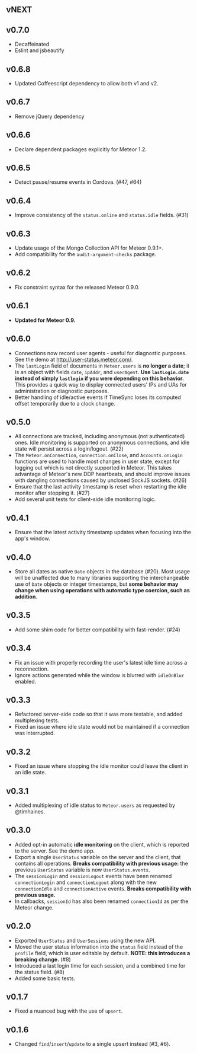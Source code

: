 ## vNEXT

## v0.7.0

* Decaffeinated
* Eslint and jsbeautify

## v0.6.8

* Updated Coffeescript dependency to allow both v1 and v2.

## v0.6.7

* Remove jQuery dependency

## v0.6.6

* Declare dependent packages explicitly for Meteor 1.2.

## v0.6.5

* Detect pause/resume events in Cordova. (#47, #64)

## v0.6.4

* Improve consistency of the `status.online` and `status.idle` fields. (#31)

## v0.6.3

* Update usage of the Mongo Collection API for Meteor 0.9.1+.
* Add compatibility for the `audit-argument-checks` package.

## v0.6.2

* Fix constraint syntax for the released Meteor 0.9.0.

## v0.6.1

* **Updated for Meteor 0.9.**

## v0.6.0

* Connections now record user agents - useful for diagnostic purposes. See the demo at http://user-status.meteor.com/.
* The `lastLogin` field of documents in `Meteor.users` is **no longer a date**; it is an object with fields `date`, `ipAddr`, and `userAgent`. **Use `lastLogin.date` instead of simply `lastlogin` if you were depending on this behavior.** This provides a quick way to display connected users' IPs and UAs for administration or diagnostic purposes.
* Better handling of idle/active events if TimeSync loses its computed offset temporarily due to a clock change.

## v0.5.0

* All connections are tracked, including anonymous (not authenticated) ones. Idle monitoring is supported on anonymous connections, and idle state will persist across a login/logout. (#22)
* The `Meteor.onConnection`, `connection.onClose`, and `Accounts.onLogin` functions are used to handle most changes in user state, except for logging out which is not directly supported in Meteor. This takes advantage of Meteor's new DDP heartbeats, and should improve issues with dangling connections caused by unclosed SockJS sockets. (#26)
* Ensure that the last activity timestamp is reset when restarting the idle monitor after stopping it. (#27)
* Add several unit tests for client-side idle monitoring logic.

## v0.4.1

* Ensure that the latest activity timestamp updates when focusing into the app's window.

## v0.4.0

* Store all dates as native `Date` objects in the database (#20). Most usage will be unaffected due to many libraries supporting the interchangeable use of `Date` objects or integer timestamps, but **some behavior may change when using operations with automatic type coercion, such as addition**.

## v0.3.5

* Add some shim code for better compatibility with fast-render. (#24)

## v0.3.4

* Fix an issue with properly recording the user's latest idle time across a reconnection.
* Ignore actions generated while the window is blurred with `idleOnBlur` enabled.

## v0.3.3

* Refactored server-side code so that it was more testable, and added multiplexing tests.
* Fixed an issue where idle state would not be maintained if a connection was interrupted.

## v0.3.2

* Fixed an issue where stopping the idle monitor could leave the client in an idle state.

## v0.3.1

* Added multiplexing of idle status to `Meteor.users` as requested by @timhaines.

## v0.3.0

* Added opt-in automatic **idle monitoring** on the client, which is reported to the server. See the demo app.
* Export a single `UserStatus` variable on the server and the client, that contains all operations. **Breaks compatibility with previous usage:** the previous `UserStatus` variable is now `UserStatus.events`.
* The `sessionLogin` and `sessionLogout` events have been renamed `connectionLogin` and `connectionLogout` along with the new `connectionIdle` and `connectionActive` events. **Breaks compatibility with previous usage.**
* In callbacks, `sessionId` has also been renamed `connectionId` as per the Meteor change.

## v0.2.0

* Exported `UserStatus` and `UserSessions` using the new API.
* Moved the user status information into the `status` field instead of the `profile` field, which is user editable by default. **NOTE: this introduces a breaking change.** (#8)
* Introduced a last login time for each session, and a combined time for the status field. (#8)
* Added some basic tests.

## v0.1.7

* Fixed a nuanced bug with the use of `upsert`.

## v0.1.6

* Changed `find`/`insert`/`update` to a single upsert instead (#3, #6).
